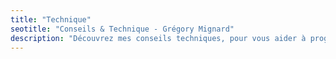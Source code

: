 ```yaml
---
title: "Technique"
seotitle: "Conseils & Technique - Grégory Mignard"
description: "Découvrez mes conseils techniques, pour vous aider à progresser en découvrant mon workflow et mes astuces photo et vidéo"
---
```

